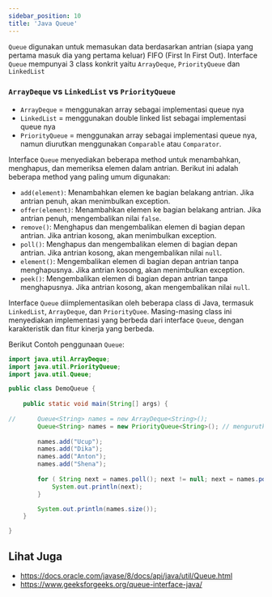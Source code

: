 ```yaml
---
sidebar_position: 10
title: 'Java Queue'
---
```


 `Queue` digunakan untuk memasukan data berdasarkan antrian (siapa yang pertama masuk dia yang pertama keluar) FIFO (First In First Out). Interface `Queue` mempunyai 3 class konkrit yaitu `ArrayDeque`, `PriorityQueue` dan `LinkedList`

 ### `ArrayDeque` vs `LinkedList` vs `PriorityQueue`
 
 * `ArrayDeque` = menggunakan array sebagai implementasi queue nya
 * `LinkedList` = menggunakan double linked list sebagai implementasi queue nya
 * `PriorityQueue` = menggunakan array sebagai implementasi queue nya, namun diurutkan menggunakan `Comparable` atau `Comparator`.

Interface `Queue` menyediakan beberapa method untuk menambahkan, menghapus, dan memeriksa elemen dalam antrian. Berikut ini adalah beberapa method yang paling umum digunakan:

* `add(element)`: Menambahkan elemen ke bagian belakang antrian. Jika antrian penuh, akan menimbulkan exception.
* `offer(element)`: Menambahkan elemen ke bagian belakang antrian. Jika antrian penuh, mengembalikan nilai `false`.
* `remove()`: Menghapus dan mengembalikan elemen di bagian depan antrian. Jika antrian kosong, akan menimbulkan exception.
* `poll()`: Menghapus dan mengembalikan elemen di bagian depan antrian. Jika antrian kosong, akan mengembalikan nilai `null`.
* `element()`: Mengembalikan elemen di bagian depan antrian tanpa menghapusnya. Jika antrian kosong, akan menimbulkan exception.
* `peek()`: Mengembalikan elemen di bagian depan antrian tanpa menghapusnya. Jika antrian kosong, akan mengembalikan nilai `null`.

Interface `Queue` diimplementasikan oleh beberapa class di Java, termasuk `LinkedList`, `ArrayDeque`, dan `PriorityQuee`. Masing-masing class ini menyediakan implementasi yang berbeda dari interface `Queue`, dengan karakteristik dan fitur kinerja yang berbeda.

Berikut Contoh penggunaan `Queue`:

```java
import java.util.ArrayDeque;
import java.util.PriorityQueue;
import java.util.Queue;

public class DemoQueue {
	
	public static void main(String[] args) {
		
//		Queue<String> names = new ArrayDeque<String>();
		Queue<String> names = new PriorityQueue<String>(); // mengurutkan data element dengan menggukan comparator
		
		names.add("Ucup");
		names.add("Dika");
		names.add("Anton");
		names.add("Shena");
		
		for ( String next = names.poll(); next != null; next = names.poll() ) {
			System.out.println(next);
		}

		System.out.println(names.size());
	}

}
```

## Lihat Juga

* https://docs.oracle.com/javase/8/docs/api/java/util/Queue.html
* https://www.geeksforgeeks.org/queue-interface-java/